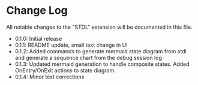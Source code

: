 # Change Log

All notable changes to the "STDL" extension will be documented in this file.

- 0.1.0: Initial release
- 0.1.1: README update, small text change in UI
- 0.1.2: Added commands to generate mermaid state diagram from stdl and generate a sequence chart from the debug session log
- 0.1.3: Updated mermaid generation to handle composite states.  Added OnEntry/OnExit actions to state diagram.
- 0.1.4: Minor text corrections